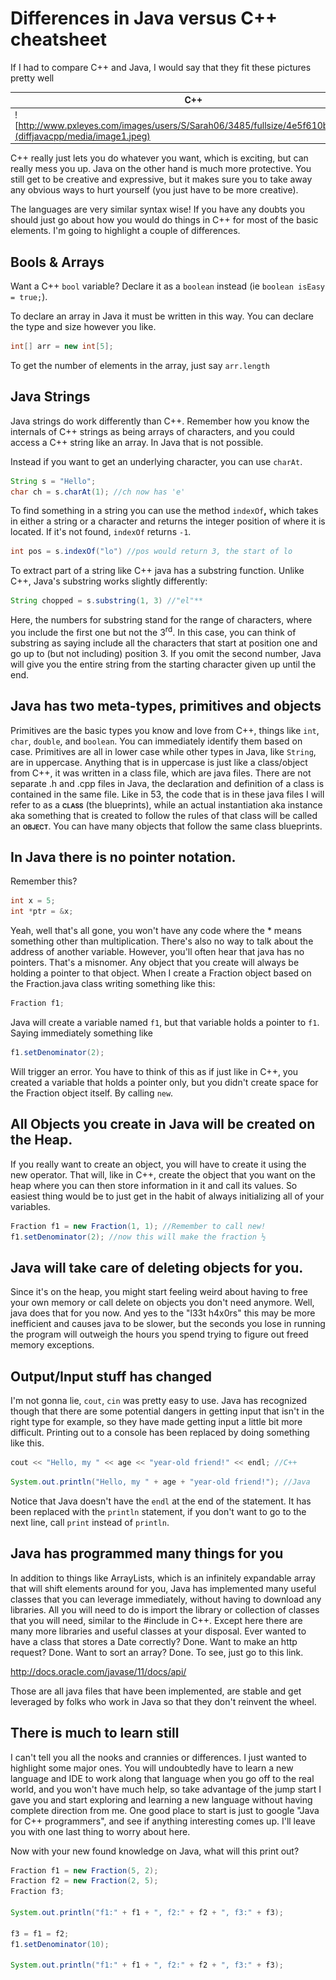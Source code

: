 # Differences in Java versus C++ cheatsheet

If I had to compare C++ and Java, I would say that they fit these
pictures pretty well

| C++                                                                                                             | Java                                                                                                  |
| --------------------------------------------------------------------------------------------------------------- | ----------------------------------------------------------------------------------------------------- |
| ![http://www.pxleyes.com/images/users/S/Sarah06/3485/fullsize/4e5f610b59f3a.jpg](diffjavacpp/media/image1.jpeg) | ![http://www.cityofws.org/portals/0/images/police/storytime2\_233.jpg](diffjavacpp/media/image2.jpeg) |

C++ really just lets you do whatever you want, which is exciting, but
can really mess you up. Java on the other hand is much more protective.
You still get to be creative and expressive, but it makes sure you to
take away any obvious ways to hurt yourself (you just have to be more
creative).

The languages are very similar syntax wise\! If you have any doubts you
should just go about how you would do things in C++ for most of the
basic elements. I'm going to highlight a couple of differences.

## Bools & Arrays

Want a C++ ```bool``` variable? Declare it as a ```boolean``` instead (ie
```boolean isEasy = true;```).

To declare an array in Java it must be written in this way. You can
declare the type and size however you like.

```java
int[] arr = new int[5];
```

To get the number of elements in the array, just say ```arr.length```

## Java Strings

Java strings do work differently than C++. Remember how you know the
internals of C++ strings as being arrays of characters, and you could
access a C++ string like an array. In Java that is not possible.

Instead if you want to get an underlying character, you can use
```charAt```.

```java
String s = "Hello";
char ch = s.charAt(1); //ch now has 'e'
```

To find something in a string you can use the method ```indexOf```**,**
which takes in either a string or a character and returns the integer
position of where it is located. If it's not found, ```indexOf``` returns
```-1```.

```java
int pos = s.indexOf("lo") //pos would return 3, the start of lo
```

To extract part of a string like C++ java has a substring function.
Unlike C++, Java's substring works slightly differently:

```java
String chopped = s.substring(1, 3) //"el"**
```

Here, the numbers for substring stand for the range of characters, where
you include the first one but not the 3<sup>rd</sup>. In this case, you
can think of substring as saying include all the characters that start
at position one and go up to (but not including) position 3. If you omit
the second number, Java will give you the entire string from the
starting character given up until the end.

## Java has two meta-types, primitives and objects

Primitives are the basic types you know and love from C++, things like
```int```, ```char```, ```double```, and ```boolean```. You can immediately identify
them based on case. Primitives are all in lower case while other types
in Java, like ```String```, are in uppercase. Anything that is in uppercase
is just like a class/object from C++, it was written in a class file,
which are java files. There are not separate .h and .cpp files in Java,
the declaration and definition of a class is contained in the same file.
Like in 53, the code that is in these java files I will refer to as a
**<span class="smallcaps">class</span>** (the blueprints), while an
actual instantiation aka instance aka something that is created to
follow the rules of that class will be called an
**<span class="smallcaps">object</span>**. You can have many objects
that follow the same class blueprints.

## In Java there is no pointer notation.

Remember this?

```cpp
int x = 5;
int *ptr = &x;
```

Yeah, well that's all gone, you won't have any code where the \* means
something other than multiplication. There's also no way to talk about
the address of another variable. However, you'll often hear that java
has no pointers. That's a misnomer. Any object that you create will
always be holding a pointer to that object. When I create a Fraction
object based on the Fraction.java class writing something like this:

```java
Fraction f1;
```

Java will create a variable named ```f1```, but that variable holds a
pointer to ```f1```. Saying immediately something like

```java
f1.setDenominator(2);
```

Will trigger an error. You have to think of this as if just like in C++,
you created a variable that holds a pointer only, but you didn't create
space for the Fraction object itself. By calling ```new```.

## All Objects you create in Java will be created on the Heap.

If you really want to create an object, you will have to create it using
the new operator. That will, like in C++, create the object that you
want on the heap where you can then store information in it and call its
values. So easiest thing would be to just get in the habit of always
initializing all of your variables.

```java
Fraction f1 = new Fraction(1, 1); //Remember to call new!
f1.setDenominator(2); //now this will make the fraction ½
```

## Java will take care of deleting objects for you.

Since it's on the heap, you might start feeling weird about having to
free your own memory or call delete on objects you don't need anymore.
Well, java does that for you now. And yes to the "l33t h4x0rs" this may
be more inefficient and causes java to be slower, but the seconds you
lose in running the program will outweigh the hours you spend trying to
figure out freed memory exceptions.

## Output/Input stuff has changed

I'm not gonna lie, ```cout```, ```cin``` was pretty easy to use. Java has
recognized though that there are some potential dangers in getting input
that isn't in the right type for example, so they have made getting
input a little bit more difficult. Printing out to a console has been
replaced by doing something like this.

```cpp
cout << "Hello, my " << age << "year-old friend!" << endl; //C++
```

```java
System.out.println("Hello, my " + age + "year-old friend!"); //Java
```

Notice that Java doesn't have the ```endl``` at the end of the statement. It
has been replaced with the ```println``` statement, if you don't want to go
to the next line, call ```print``` instead of ```println```.

## Java has programmed many things for you

In addition to things like ArrayLists, which is an infinitely expandable
array that will shift elements around for you, Java has implemented many
useful classes that you can leverage immediately, without having to
download any libraries. All you will need to do is import the library or
collection of classes that you will need, similar to the \#include in
C++. Except here there are many more libraries and useful classes at
your disposal. Ever wanted to have a class that stores a Date correctly?
Done. Want to make an http request? Done. Want to sort an array? Done.
To see, just go to this link.

http://docs.oracle.com/javase/11/docs/api/

Those are all java files that have been implemented, are stable and get
leveraged by folks who work in Java so that they don't reinvent the
wheel.

## There is much to learn still

I can't tell you all the nooks and crannies or differences. I just
wanted to highlight some major ones. You will undoubtedly have to learn
a new language and IDE to work along that language when you go off to
the real world, and you won't have much help, so take advantage of the
jump start I gave you and start exploring and learning a new language
without having complete direction from me. One good place to start is
just to google "Java for C++ programmers", and see if anything
interesting comes up. I'll leave you with one last thing to worry about
here.

Now with your new found knowledge on Java, what will this print out?

```java
Fraction f1 = new Fraction(5, 2);
Fraction f2 = new Fraction(2, 5);
Fraction f3;

System.out.println("f1:" + f1 + ", f2:" + f2 + ", f3:" + f3);

f3 = f1 = f2;
f1.setDenominator(10);

System.out.println("f1:" + f1 + ", f2:" + f2 + ", f3:" + f3);
```
